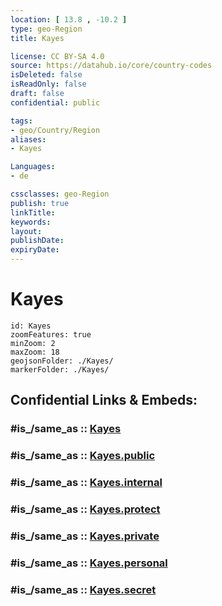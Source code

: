 ```yaml
---
location: [ 13.8 , -10.2 ] 
type: geo-Region
title: Kayes

license: CC BY-SA 4.0
source: https://datahub.io/core/country-codes
isDeleted: false
isReadOnly: false
draft: false
confidential: public

tags:
- geo/Country/Region
aliases:
- Kayes

Languages:
- de

cssclasses: geo-Region
publish: true
linkTitle: 
keywords: 
layout: 
publishDate: 
expiryDate: 
---
```


# Kayes

```leaflet
id: Kayes
zoomFeatures: true 
minZoom: 2 
maxZoom: 18
geojsonFolder: ./Kayes/
markerFolder: ./Kayes/
```


## Confidential Links & Embeds: 

### #is_/same_as :: [Kayes](/_Standards/Earth/Continent/Africa/Africa~West/Mali/Regions~Mali/Kayes.md) 

### #is_/same_as :: [Kayes.public](/_public/Earth/Continent/Africa/Africa~West/Mali/Regions~Mali/Kayes.public.md) 

### #is_/same_as :: [Kayes.internal](/_internal/Earth/Continent/Africa/Africa~West/Mali/Regions~Mali/Kayes.internal.md) 

### #is_/same_as :: [Kayes.protect](/_protect/Earth/Continent/Africa/Africa~West/Mali/Regions~Mali/Kayes.protect.md) 

### #is_/same_as :: [Kayes.private](/_private/Earth/Continent/Africa/Africa~West/Mali/Regions~Mali/Kayes.private.md) 

### #is_/same_as :: [Kayes.personal](/_personal/Earth/Continent/Africa/Africa~West/Mali/Regions~Mali/Kayes.personal.md) 

### #is_/same_as :: [Kayes.secret](/_secret/Earth/Continent/Africa/Africa~West/Mali/Regions~Mali/Kayes.secret.md)

